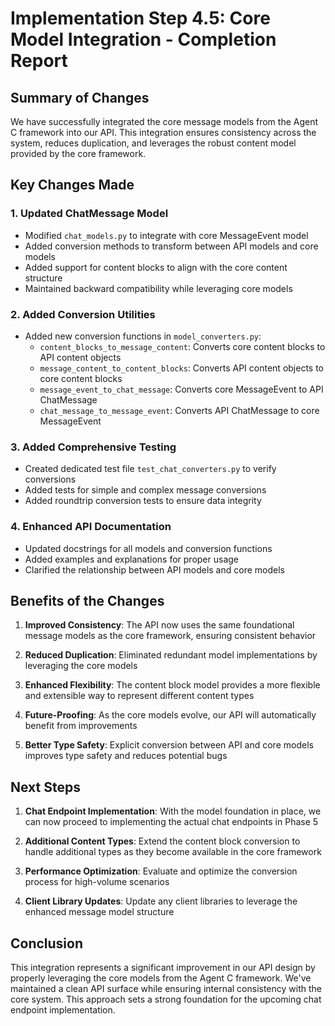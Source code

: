 # Implementation Step 4.5: Core Model Integration - Completion Report

## Summary of Changes

We have successfully integrated the core message models from the Agent C framework into our API. This integration ensures consistency across the system, reduces duplication, and leverages the robust content model provided by the core framework.

## Key Changes Made

### 1. Updated ChatMessage Model

- Modified `chat_models.py` to integrate with core MessageEvent model
- Added conversion methods to transform between API models and core models
- Added support for content blocks to align with the core content structure
- Maintained backward compatibility while leveraging core models

### 2. Added Conversion Utilities

- Added new conversion functions in `model_converters.py`:
  - `content_blocks_to_message_content`: Converts core content blocks to API content objects
  - `message_content_to_content_blocks`: Converts API content objects to core content blocks
  - `message_event_to_chat_message`: Converts core MessageEvent to API ChatMessage
  - `chat_message_to_message_event`: Converts API ChatMessage to core MessageEvent

### 3. Added Comprehensive Testing

- Created dedicated test file `test_chat_converters.py` to verify conversions
- Added tests for simple and complex message conversions
- Added roundtrip conversion tests to ensure data integrity

### 4. Enhanced API Documentation

- Updated docstrings for all models and conversion functions
- Added examples and explanations for proper usage
- Clarified the relationship between API models and core models

## Benefits of the Changes

1. **Improved Consistency**: The API now uses the same foundational message models as the core framework, ensuring consistent behavior

2. **Reduced Duplication**: Eliminated redundant model implementations by leveraging the core models

3. **Enhanced Flexibility**: The content block model provides a more flexible and extensible way to represent different content types

4. **Future-Proofing**: As the core models evolve, our API will automatically benefit from improvements

5. **Better Type Safety**: Explicit conversion between API and core models improves type safety and reduces potential bugs

## Next Steps

1. **Chat Endpoint Implementation**: With the model foundation in place, we can now proceed to implementing the actual chat endpoints in Phase 5

2. **Additional Content Types**: Extend the content block conversion to handle additional types as they become available in the core framework

3. **Performance Optimization**: Evaluate and optimize the conversion process for high-volume scenarios

4. **Client Library Updates**: Update any client libraries to leverage the enhanced message model structure

## Conclusion

This integration represents a significant improvement in our API design by properly leveraging the core models from the Agent C framework. We've maintained a clean API surface while ensuring internal consistency with the core system. This approach sets a strong foundation for the upcoming chat endpoint implementation.